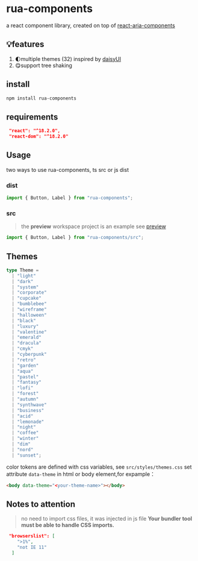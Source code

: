 # rua-components

a react component library, created on top of [react-aria-components](https://react-spectrum.adobe.com/react-aria/getting-started.html)

## 💡features

1. 🌓multiple themes (32) inspired by [daisyUI](https://daisyui.com/docs/themes/)
2. 😋support tree shaking

## install

```bash
npm install rua-components
```

## requirements

```json
 "react": "^18.2.0",
 "react-dom": "^18.2.0"
```

## Usage

two ways to use rua-components, ts src or js dist

### dist

```ts
import { Button, Label } from "rua-components";
```

### src

> the **preview** workspace project is an example
> see [preview](preview/README.md)

```ts
import { Button, Label } from "rua-components/src";
```

## Themes

```ts
type Theme =
  | "light"
  | "dark"
  | "system"
  | "corporate"
  | "cupcake"
  | "bumblebee"
  | "wireframe"
  | "halloween"
  | "black"
  | "luxury"
  | "valentine"
  | "emerald"
  | "dracula"
  | "cmyk"
  | "cyberpunk"
  | "retro"
  | "garden"
  | "aqua"
  | "pastel"
  | "fantasy"
  | "lofi"
  | "forest"
  | "autumn"
  | "synthwave"
  | "business"
  | "acid"
  | "lemonade"
  | "night"
  | "coffee"
  | "winter"
  | "dim"
  | "nord"
  | "sunset";
```

color tokens are defined with css variables, see `src/styles/themes.css`
set attribute `data-theme` in html or body element,for expample：

```html
<body data-theme="<your-theme-name>"></body>
```

## Notes to attention

> no need to import css files, it was injected in js file
> **Your bundler tool must be able to handle CSS imports.**

```json
 "browserslist": [
    ">1%",
    "not IE 11"
  ]
```

